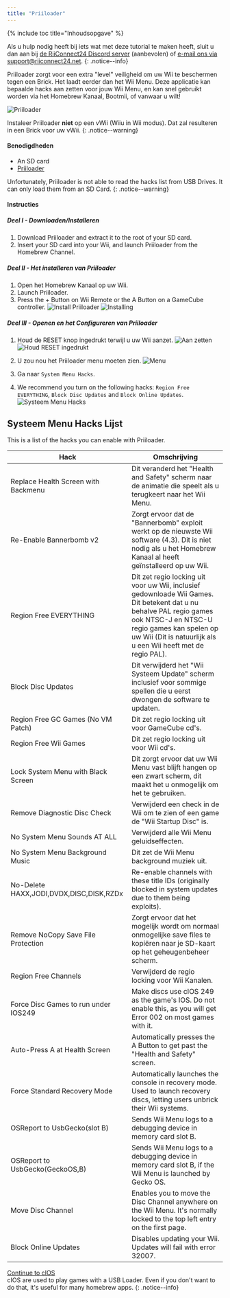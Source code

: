 ```yaml
---
title: "Priiloader"
---
```


{% include toc title="Inhoudsopgave" %}

Als u hulp nodig heeft bij iets wat met deze tutorial te maken heeft, sluit u dan aan bij [de RiiConnect24 Discord server](https://discord.gg/b4Y7jfD) (aanbevolen) of [e-mail ons via support@riiconnect24.net](mailto:support@riiconnect24.net).
{: .notice--info}

Priiloader zorgt voor een extra "level" veiligheid om uw Wii te beschermen tegen een Brick. Het laadt eerder dan het Wii Menu. Deze applicatie kan bepaalde hacks aan zetten voor jouw Wii Menu, en kan snel gebruikt worden via het Homebrew Kanaal, Bootmii, of vanwaar u wilt!

![Priiloader](/images/priiloader.jpg)

Instaleer Priiloader **niet** op een vWii (Wiiu in Wii modus). Dat zal resulteren in een Brick voor uw vWii.
{: .notice--warning}

#### Benodigdheden
* An SD card
* [Priiloader](/assets/files/Priiloader_v0_8_2.zip)

Unfortunately, Priiloader is not able to read the hacks list from USB Drives. It can only load them from an SD Card.
{: .notice--warning}

#### Instructies
##### Deel I - Downloaden/Installeren

1. Download Priiloader and extract it to the root of your SD card.
2. Insert your SD card into your Wii, and launch Priiloader from the Homebrew Channel.

##### Deel II - Het installeren van Priiloader

1. Open het Homebrew Kanaal op uw Wii.
2. Launch Priiloader.
3. Press the + Button on Wii Remote or the A Button on a GameCube controller. ![Install Priiloader](/images/Priiloader/2.png) ![Installing](/images/Priiloader/3.png)

##### Deel III - Openen en het Configureren van Priiloader

1. Houd de RESET knop ingedrukt terwijl u uw Wii aanzet. ![Aan zetten](/images/Priiloader/5.jpg) ![Houd RESET ingedrukt](/images/Priiloader/4.jpg)

2. U zou nou het Priiloader menu moeten zien. ![Menu](/images/Priiloader/6.png)
3. Ga naar `System Menu Hacks`.
4. We recommend you turn on the following hacks: `Region Free EVERYTHING`, `Block Disc Updates` and `Block Online Updates`. ![Systeem Menu Hacks](/images/Priiloader/7.png)

## Systeem Menu Hacks Lijst

This is a list of the hacks you can enable with Priiloader.

| Hack                                    | Omschrijving                                                                                                                                                                                                                          |
| --------------------------------------- | ------------------------------------------------------------------------------------------------------------------------------------------------------------------------------------------------------------------------------------- |
| Replace Health Screen with Backmenu     | Dit veranderd het "Health and Safety" scherm naar de animatie die speelt als u terugkeert naar het Wii Menu.                                                                                                                          |
| Re-Enable Bannerbomb v2                 | Zorgt ervoor dat de "Bannerbomb" exploit werkt op de nieuwste Wii software (4.3). Dit is niet nodig als u het Homebrew Kanaal al heeft geïnstalleerd op uw Wii.                                                                       |
| Region Free EVERYTHING                  | Dit zet regio locking uit voor uw Wii, inclusief gedownloade Wii Games. Dit betekent dat u nu behalve PAL regio games ook NTSC-J en NTSC-U regio games kan spelen op uw Wii (Dit is natuurlijk als u een Wii heeft met de regio PAL). |
| Block Disc Updates                      | Dit verwijderd het "Wii Systeem Update" scherm inclusief voor sommige spellen die u eerst dwongen de software te updaten.                                                                                                             |
| Region Free GC Games (No VM Patch)      | Dit zet regio locking uit voor GameCube cd's.                                                                                                                                                                                         |
| Region Free Wii Games                   | Dit zet regio locking uit voor Wii cd's.                                                                                                                                                                                              |
| Lock System Menu with Black Screen      | Dit zorgt ervoor dat uw Wii Menu vast blijft hangen op een zwart scherm, dit maakt het u onmogelijk om het te gebruiken.                                                                                                              |
| Remove Diagnostic Disc Check            | Verwijderd een check in de Wii om te zien of een game de "Wii Startup Disc" is.                                                                                                                                                       |
| No System Menu Sounds AT ALL            | Verwijderd alle Wii Menu geluidseffecten.                                                                                                                                                                                             |
| No System Menu Background Music         | Dit zet de Wii Menu background muziek uit.                                                                                                                                                                                            |
| No-Delete HAXX,JODI,DVDX,DISC,DISK,RZDx | Re-enable channels with these title IDs (originally blocked in system updates due to them being exploits).                                                                                                                            |
| Remove NoCopy Save File Protection      | Zorgt ervoor dat het mogelijk wordt om normaal onmogelijke save files te kopiëren naar je SD-kaart op het geheugenbeheer scherm.                                                                                                      |
| Region Free Channels                    | Verwijderd de regio locking voor Wii Kanalen.                                                                                                                                                                                         |
| Force Disc Games to run under IOS249    | Make discs use cIOS 249 as the game's IOS. Do not enable this, as you will get Error 002 on most games with it.                                                                                                                       |
| Auto-Press A at Health Screen           | Automatically presses the A Button to get past the "Health and Safety" screen.                                                                                                                                                        |
| Force Standard Recovery Mode            | Automatically launches the console in recovery mode. Used to launch recovery discs, letting users unbrick their Wii systems.                                                                                                          |
| OSReport to UsbGecko(slot B)            | Sends Wii Menu logs to a debugging device in memory card slot B.                                                                                                                                                                      |
| OSReport to UsbGecko(GeckoOS,B)         | Sends Wii Menu logs to a debugging device in memory card slot B, if the Wii Menu is launched by Gecko OS.                                                                                                                             |
| Move Disc Channel                       | Enables you to move the Disc Channel anywhere on the Wii Menu. It's normally locked to the top left entry on the first page.                                                                                                          |
| Block Online Updates                    | Disables updating your Wii. Updates will fail with error 32007.                                                                                                                                                                       |

[Continue to cIOS](cios)<br> cIOS are used to play games with a USB Loader. Even if you don't want to do that, it's useful for many homebrew apps.
{: .notice--info}
